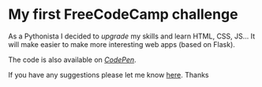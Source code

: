# My first FreeCodeCamp challenge

As a Pythonista I decided to _upgrade_ my skills and learn HTML, CSS, JS...
It will make easier to make more interesting web apps (based on Flask).

The code is also available on [_CodePen_](https://codepen.io/tmpbit/pen/aWWeEz).

If you have any suggestions please let me know [here](https://forum.freecodecamp.com/t/my-tribute-page-is-awaiting-comments-thanks/112874). Thanks
